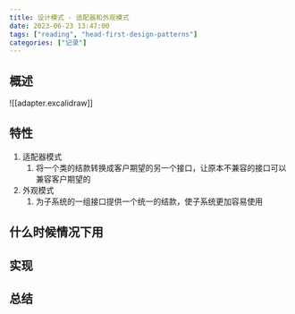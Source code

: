 ```yaml
---
title: 设计模式 - 适配器和外观模式
date: 2023-06-23 13:47:00
tags: ["reading", "head-first-design-patterns"]
categories: ["记录"]
---
```


## 概述

![[adapter.excalidraw]]

## 特性

1. 适配器模式
	1. 将一个类的结款转换成客户期望的另一个接口，让原本不兼容的接口可以兼容客户期望的
2. 外观模式
	1. 为子系统的一组接口提供一个统一的结款，使子系统更加容易使用

## 什么时候情况下用

## 实现

## 总结